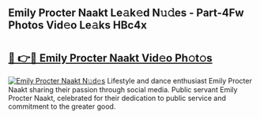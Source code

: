## Emily Procter Naakt Le𝚊k𝚎d N𝚞𝚍es - Part-4Fw Photos Vid𝚎o Le𝚊ks HBc4x

# <h2><a href="http://fb42545.evod.top/?m=Emily+Procter+Naakt">🔗 👉🔴 Emily Procter Naakt Vid𝚎o Ph𝚘t𝚘s</a></h2>

[![Emily Procter Naakt N𝚞d𝚎s](https://i.imgur.com/8V9OHl7.gif)](http://fb42545.evod.top/?m=Emily+Procter+Naakt)
Lifestyle and dance enthusiast Emily Procter Naakt sharing their passion through social media. Public servant Emily Procter Naakt, celebrated for their dedication to public service and commitment to the greater good. 
